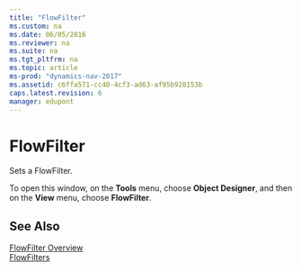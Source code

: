```yaml
---
title: "FlowFilter"
ms.custom: na
ms.date: 06/05/2016
ms.reviewer: na
ms.suite: na
ms.tgt_pltfrm: na
ms.topic: article
ms-prod: "dynamics-nav-2017"
ms.assetid: c6ffa571-cc40-4cf3-ad63-af95b928153b
caps.latest.revision: 6
manager: edupont
---
```

# FlowFilter
Sets a FlowFilter.  

 To open this window, on the **Tools** menu, choose **Object Designer**, and then on the **View** menu, choose **FlowFilter**.  

## See Also  
 [FlowFilter Overview](../FlowFilter-Overview.md)   
 [FlowFilters](../FlowFilters.md)
